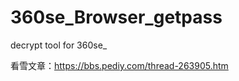 # 360se_Browser_getpass  

decrypt tool for 360se_  

看雪文章：https://bbs.pediy.com/thread-263905.htm  



